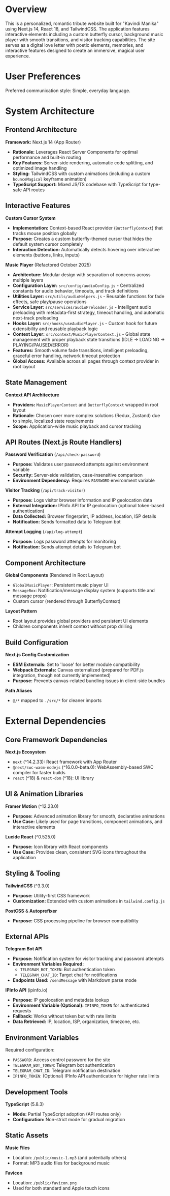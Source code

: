 # Overview

This is a personalized, romantic tribute website built for "Kavindi Manika" using Next.js 14, React 18, and TailwindCSS. The application features interactive elements including a custom butterfly cursor, background music player with smooth transitions, and visitor tracking capabilities. The site serves as a digital love letter with poetic elements, memories, and interactive features designed to create an immersive, magical user experience.

# User Preferences

Preferred communication style: Simple, everyday language.

# System Architecture

## Frontend Architecture

**Framework:** Next.js 14 (App Router)
- **Rationale:** Leverages React Server Components for optimal performance and built-in routing
- **Key Features:** Server-side rendering, automatic code splitting, and optimized image handling
- **Styling:** TailwindCSS with custom animations (including a custom `bounceMagical` keyframe animation)
- **TypeScript Support:** Mixed JS/TS codebase with TypeScript for type-safe API routes

## Interactive Features

**Custom Cursor System**
- **Implementation:** Context-based React provider (`ButterflyContext`) that tracks mouse position globally
- **Purpose:** Creates a custom butterfly-themed cursor that hides the default system cursor completely
- **Interaction Detection:** Automatically detects hovering over interactive elements (buttons, links, inputs)

**Music Player** (Refactored October 2025)
- **Architecture:** Modular design with separation of concerns across multiple layers
- **Configuration Layer:** `src/config/audioConfig.js` - Centralized constants for audio behavior, timeouts, and track definitions
- **Utilities Layer:** `src/utils/audioHelpers.js` - Reusable functions for fade effects, safe play/pause operations
- **Service Layer:** `src/services/audioPreloader.js` - Intelligent audio preloading with metadata-first strategy, timeout handling, and automatic next-track preloading
- **Hooks Layer:** `src/hooks/useAudioPlayer.js` - Custom hook for future extensibility and reusable playback logic
- **Context Layer:** `src/context/MusicPlayerContext.js` - Global state management with proper playback state transitions (IDLE → LOADING → PLAYING/PAUSED/ERROR)
- **Features:** Smooth volume fade transitions, intelligent preloading, graceful error handling, network timeout protection
- **Global Access:** Available across all pages through context provider in root layout

## State Management

**Context API Architecture**
- **Providers:** `MusicPlayerContext` and `ButterflyContext` wrapped in root layout
- **Rationale:** Chosen over more complex solutions (Redux, Zustand) due to simple, localized state requirements
- **Scope:** Application-wide music playback and cursor tracking

## API Routes (Next.js Route Handlers)

**Password Verification** (`/api/check-password`)
- **Purpose:** Validates user password attempts against environment variable
- **Security:** Server-side validation, case-insensitive comparison
- **Environment Dependency:** Requires `PASSWORD` environment variable

**Visitor Tracking** (`/api/track-visitor`)
- **Purpose:** Logs visitor browser information and IP geolocation data
- **External Integration:** IPInfo API for IP geolocation (optional token-based authentication)
- **Data Collected:** Browser fingerprint, IP address, location, ISP details
- **Notification:** Sends formatted data to Telegram bot

**Attempt Logging** (`/api/log-attempt`)
- **Purpose:** Logs password attempts for monitoring
- **Notification:** Sends attempt details to Telegram bot

## Component Architecture

**Global Components** (Rendered in Root Layout)
- `GlobalMusicPlayer`: Persistent music player UI
- `MessageBox`: Notification/message display system (supports title and message props)
- Custom cursor (rendered through ButterflyContext)

**Layout Pattern**
- Root layout provides global providers and persistent UI elements
- Children components inherit context without prop drilling

## Build Configuration

**Next.js Config Customization**
- **ESM Externals:** Set to 'loose' for better module compatibility
- **Webpack Externals:** Canvas externalized (prepared for PDF.js integration, though not currently implemented)
- **Purpose:** Prevents canvas-related bundling issues in client-side bundles

**Path Aliases**
- `@/*` mapped to `./src/*` for cleaner imports

# External Dependencies

## Core Framework Dependencies

**Next.js Ecosystem**
- `next` (^14.2.33): React framework with App Router
- `@next/swc-wasm-nodejs` (^16.0.0-beta.0): WebAssembly-based SWC compiler for faster builds
- `react` (^18) & `react-dom` (^18): UI library

## UI & Animation Libraries

**Framer Motion** (^12.23.0)
- **Purpose:** Advanced animation library for smooth, declarative animations
- **Use Case:** Likely used for page transitions, component animations, and interactive elements

**Lucide React** (^0.525.0)
- **Purpose:** Icon library with React components
- **Use Case:** Provides clean, consistent SVG icons throughout the application

## Styling & Tooling

**TailwindCSS** (^3.3.0)
- **Purpose:** Utility-first CSS framework
- **Customization:** Extended with custom animations in `tailwind.config.js`

**PostCSS** & **Autoprefixer**
- **Purpose:** CSS processing pipeline for browser compatibility

## External APIs

**Telegram Bot API**
- **Purpose:** Notification system for visitor tracking and password attempts
- **Environment Variables Required:**
  - `TELEGRAM_BOT_TOKEN`: Bot authentication token
  - `TELEGRAM_CHAT_ID`: Target chat for notifications
- **Endpoints Used:** `/sendMessage` with Markdown parse mode

**IPInfo API** (ipinfo.io)
- **Purpose:** IP geolocation and metadata lookup
- **Environment Variable (Optional):** `IPINFO_TOKEN` for authenticated requests
- **Fallback:** Works without token but with rate limits
- **Data Retrieved:** IP, location, ISP, organization, timezone, etc.

## Environment Variables

Required configuration:
- `PASSWORD`: Access control password for the site
- `TELEGRAM_BOT_TOKEN`: Telegram bot authentication
- `TELEGRAM_CHAT_ID`: Telegram notification destination
- `IPINFO_TOKEN`: (Optional) IPInfo API authentication for higher rate limits

## Development Tools

**TypeScript** (5.8.3)
- **Mode:** Partial TypeScript adoption (API routes only)
- **Configuration:** Non-strict mode for gradual migration

## Static Assets

**Music Files**
- Location: `/public/music-1.mp3` (and potentially others)
- Format: MP3 audio files for background music

**Favicon**
- Location: `/public/favicon.png`
- Used for both standard and Apple touch icons
